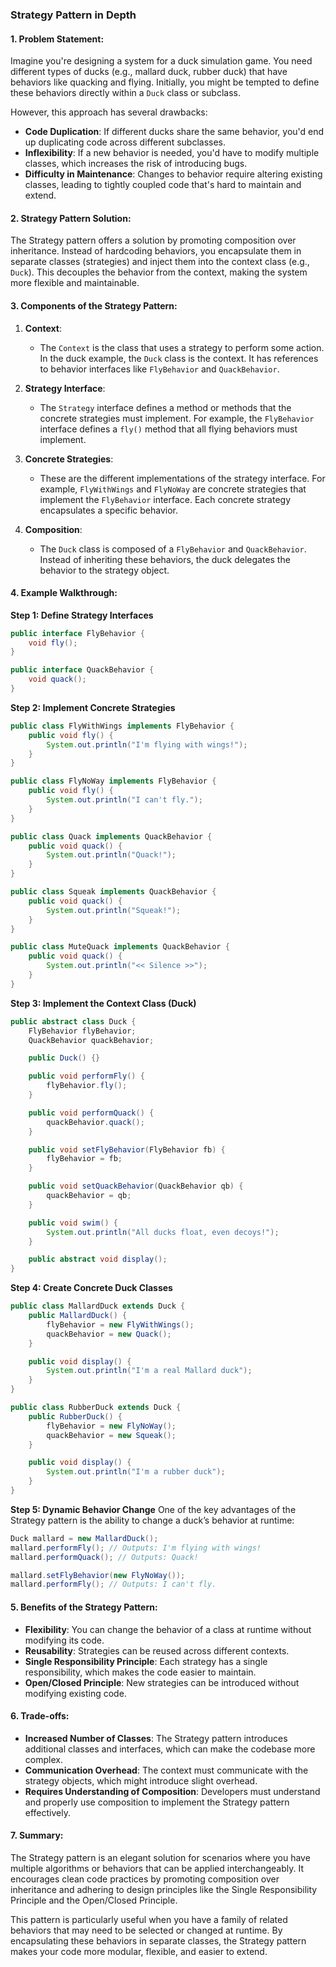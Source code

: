 ### **Strategy Pattern in Depth**

#### **1. Problem Statement:**

Imagine you're designing a system for a duck simulation game. You need different types of ducks (e.g., mallard duck, rubber duck) that have behaviors like quacking and flying. Initially, you might be tempted to define these behaviors directly within a `Duck` class or subclass.

However, this approach has several drawbacks:

- **Code Duplication**: If different ducks share the same behavior, you'd end up duplicating code across different subclasses.
- **Inflexibility**: If a new behavior is needed, you'd have to modify multiple classes, which increases the risk of introducing bugs.
- **Difficulty in Maintenance**: Changes to behavior require altering existing classes, leading to tightly coupled code that's hard to maintain and extend.

#### **2. Strategy Pattern Solution:**

The Strategy pattern offers a solution by promoting composition over inheritance. Instead of hardcoding behaviors, you encapsulate them in separate classes (strategies) and inject them into the context class (e.g., `Duck`). This decouples the behavior from the context, making the system more flexible and maintainable.

#### **3. Components of the Strategy Pattern:**

1. **Context**:

   - The `Context` is the class that uses a strategy to perform some action. In the duck example, the `Duck` class is the context. It has references to behavior interfaces like `FlyBehavior` and `QuackBehavior`.

2. **Strategy Interface**:

   - The `Strategy` interface defines a method or methods that the concrete strategies must implement. For example, the `FlyBehavior` interface defines a `fly()` method that all flying behaviors must implement.

3. **Concrete Strategies**:

   - These are the different implementations of the strategy interface. For example, `FlyWithWings` and `FlyNoWay` are concrete strategies that implement the `FlyBehavior` interface. Each concrete strategy encapsulates a specific behavior.

4. **Composition**:
   - The `Duck` class is composed of a `FlyBehavior` and `QuackBehavior`. Instead of inheriting these behaviors, the duck delegates the behavior to the strategy object.

#### **4. Example Walkthrough:**

**Step 1: Define Strategy Interfaces**

```java
public interface FlyBehavior {
    void fly();
}

public interface QuackBehavior {
    void quack();
}
```

**Step 2: Implement Concrete Strategies**

```java
public class FlyWithWings implements FlyBehavior {
    public void fly() {
        System.out.println("I'm flying with wings!");
    }
}

public class FlyNoWay implements FlyBehavior {
    public void fly() {
        System.out.println("I can't fly.");
    }
}

public class Quack implements QuackBehavior {
    public void quack() {
        System.out.println("Quack!");
    }
}

public class Squeak implements QuackBehavior {
    public void quack() {
        System.out.println("Squeak!");
    }
}

public class MuteQuack implements QuackBehavior {
    public void quack() {
        System.out.println("<< Silence >>");
    }
}
```

**Step 3: Implement the Context Class (Duck)**

```java
public abstract class Duck {
    FlyBehavior flyBehavior;
    QuackBehavior quackBehavior;

    public Duck() {}

    public void performFly() {
        flyBehavior.fly();
    }

    public void performQuack() {
        quackBehavior.quack();
    }

    public void setFlyBehavior(FlyBehavior fb) {
        flyBehavior = fb;
    }

    public void setQuackBehavior(QuackBehavior qb) {
        quackBehavior = qb;
    }

    public void swim() {
        System.out.println("All ducks float, even decoys!");
    }

    public abstract void display();
}
```

**Step 4: Create Concrete Duck Classes**

```java
public class MallardDuck extends Duck {
    public MallardDuck() {
        flyBehavior = new FlyWithWings();
        quackBehavior = new Quack();
    }

    public void display() {
        System.out.println("I'm a real Mallard duck");
    }
}

public class RubberDuck extends Duck {
    public RubberDuck() {
        flyBehavior = new FlyNoWay();
        quackBehavior = new Squeak();
    }

    public void display() {
        System.out.println("I'm a rubber duck");
    }
}
```

**Step 5: Dynamic Behavior Change**
One of the key advantages of the Strategy pattern is the ability to change a duck’s behavior at runtime:

```java
Duck mallard = new MallardDuck();
mallard.performFly(); // Outputs: I'm flying with wings!
mallard.performQuack(); // Outputs: Quack!

mallard.setFlyBehavior(new FlyNoWay());
mallard.performFly(); // Outputs: I can't fly.
```

#### **5. Benefits of the Strategy Pattern:**

- **Flexibility**: You can change the behavior of a class at runtime without modifying its code.
- **Reusability**: Strategies can be reused across different contexts.
- **Single Responsibility Principle**: Each strategy has a single responsibility, which makes the code easier to maintain.
- **Open/Closed Principle**: New strategies can be introduced without modifying existing code.

#### **6. Trade-offs:**

- **Increased Number of Classes**: The Strategy pattern introduces additional classes and interfaces, which can make the codebase more complex.
- **Communication Overhead**: The context must communicate with the strategy objects, which might introduce slight overhead.
- **Requires Understanding of Composition**: Developers must understand and properly use composition to implement the Strategy pattern effectively.

#### **7. Summary:**

The Strategy pattern is an elegant solution for scenarios where you have multiple algorithms or behaviors that can be applied interchangeably. It encourages clean code practices by promoting composition over inheritance and adhering to design principles like the Single Responsibility Principle and the Open/Closed Principle.

This pattern is particularly useful when you have a family of related behaviors that may need to be selected or changed at runtime. By encapsulating these behaviors in separate classes, the Strategy pattern makes your code more modular, flexible, and easier to extend.
